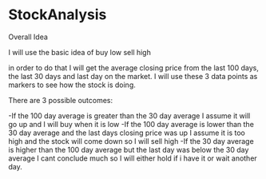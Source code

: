 # StockAnalysis

Overall Idea

I will use the basic idea of buy low sell high

in order to do that I will get the average closing price from the last 100 days, the last 30 days and last day on the market. I will use these 3 data points as markers to see how the stock is doing.

There are 3 possible outcomes:

-If the 100 day average is greater than the 30 day average I assume it will go up and I will buy when it is low
-If the 100 day average is lower than the 30 day average and the last days closing price was up I assume it is too high and the stock will come down so I will sell high
-If the 30 day average is higher than the 100 day average but the last day was below the 30 day average I cant conclude much so I will either hold if i have it or wait another day.
